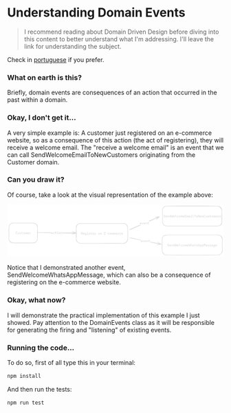 # Understanding Domain Events

> I recommend reading about Domain Driven Design before diving into this content to better understand what I'm addressing. I'll leave the link for understanding the subject.

Check in [portuguese](.github/docs/pt-br.md) if you prefer.

### What on earth is this?
Briefly, domain events are consequences of an action that occurred in the past within a domain.

### Okay, I don't get it...
A very simple example is: A customer just registered on an e-commerce website, so as a consequence of this action (the act of registering), they will receive a welcome email.
The "receive a welcome email" is an event that we can call SendWelcomeEmailToNewCustomers originating from the Customer domain.

### Can you draw it?
Of course, take a look at the visual representation of the example above:

<img src=".github/assets/domain-events-example-en.png" alt="Domain Event"/>

Notice that I demonstrated another event, SendWelcomeWhatsAppMessage, which can also be a consequence of registering on the e-commerce website.

### Okay, what now?
I will demonstrate the practical implementation of this example I just showed. Pay attention to the DomainEvents class as it will be responsible for generating the firing and "listening" of existing events.

### Running the code...
To do so, first of all type this in your terminal:
```bash
npm install
```

And then run the tests:
```bash
npm run test
```